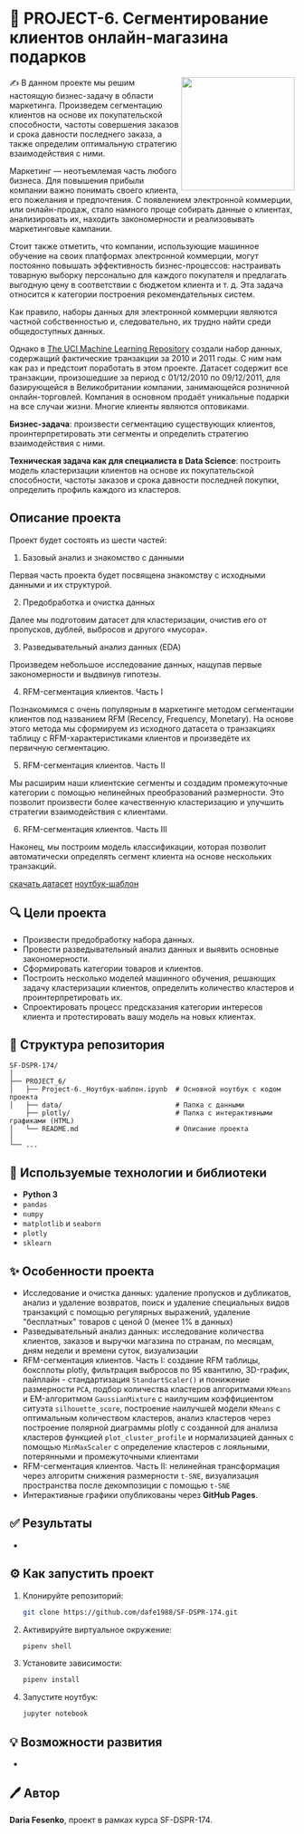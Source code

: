 
# 🚖 PROJECT-6. Сегментирование клиентов онлайн-магазина подарков

<img src="https://lms-cdn.skillfactory.ru/assets/courseware/v1/b6b9dd3e5c2ef40a4685949598212c4a/asset-v1:SkillFactory+DSPR-2.0+14JULY2021+type@asset+block/MATHML_pj6_1_1.png" alt="" width="200" align="right" />

✍ В данном проекте мы решим настоящую бизнес-задачу в области маркетинга. Произведем сегментацию клиентов на основе их покупательской способности, частоты совершения заказов и срока давности последнего заказа, а также определим оптимальную стратегию взаимодействия с ними.

Маркетинг — неотъемлемая часть любого бизнеса. Для повышения прибыли компании важно понимать своего клиента, его пожелания и предпочтения. С появлением электронной коммерции, или онлайн-продаж, стало намного проще собирать данные о клиентах, анализировать их, находить закономерности и реализовывать маркетинговые кампании.

Стоит также отметить, что компании, использующие машинное обучение на своих платформах электронной коммерции, могут постоянно повышать эффективность бизнес-процессов: настраивать товарную выборку персонально для каждого покупателя и предлагать выгодную цену в соответствии с бюджетом клиента и т. д. Эта задача относится к категории построения рекомендательных систем.

Как правило, наборы данных для электронной коммерции являются частной собственностью и, следовательно, их трудно найти среди общедоступных данных.

Однако в [The UCI Machine Learning Repository](http://archive.ics.uci.edu/ml/index.php) создали набор данных, содержащий фактические транзакции за 2010 и 2011 годы. С ним нам как раз и предстоит поработать в этом проекте.
Датасет содержит все транзакции, произошедшие за период с 01/12/2010 по 09/12/2011, для базирующейся в Великобритании компании, занимающейся розничной онлайн-торговлей. Компания в основном продаёт уникальные подарки на все случаи жизни. Многие клиенты являются оптовиками.

**Бизнес-задача**: произвести сегментацию существующих клиентов, проинтерпретировать эти сегменты и определить стратегию взаимодействия с ними.

**Техническая задача как для специалиста в Data Science**: построить модель кластеризации клиентов на основе их покупательской способности, частоты заказов и срока давности последней покупки, определить профиль каждого из кластеров.


## Описание проекта

Проект будет состоять из шести частей:

1. Базовый анализ и знакомство с данными

Первая часть проекта будет посвящена знакомству с исходными данными и их структурой.

2. Предобработка и очистка данных

Далее мы подготовим датасет для кластеризации, очистив его от пропусков, дублей, выбросов и другого «мусора».

3. Разведывательный анализ данных (EDA)

Произведем небольшое исследование данных, нащупав первые закономерности и выдвинув гипотезы.

4. RFM-сегментация клиентов. Часть I

Познакомимся с очень популярным в маркетинге методом сегментации клиентов под названием RFM (Recency, Frequency, Monetary). На основе этого метода мы сформируем из исходного датасета о транзакциях таблицу с RFM-характеристиками клиентов и произведёте их первичную сегментацию.

5. RFM-сегментация клиентов. Часть II

Мы расширим наши клиентские сегменты и создадим промежуточные категории с помощью нелинейных преобразований размерности. Это позволит произвести более качественную кластеризацию и улучшить стратегии взаимодействия с клиентами.

6. RFM-сегментация клиентов. Часть III

Наконец, мы построим модель классификации, которая позволит автоматически определять сегмент клиента на основе нескольких транзакций.

[скачать датасет](https://drive.google.com/file/d/1Axlknf1Rd6T6UFRzWWZA_gBbfN2g9r3v/view?usp=sharing)
[ноутбук-шаблон](https://lms-cdn.skillfactory.ru/assets/courseware/v1/22cd3c7a49c924e9d3243ad9838062e3/asset-v1:SkillFactory+DSPR-2.0+14JULY2021+type@asset+block/Project-6._%D0%9D%D0%BE%D1%83%D1%82%D0%B1%D1%83%D0%BA-%D1%88%D0%B0%D0%B1%D0%BB%D0%BE%D0%BD.ipynb)

## 🔍 Цели проекта

- Произвести предобработку набора данных.
- Провести разведывательный анализ данных и выявить основные закономерности.
- Сформировать категории товаров и клиентов.
- Построить несколько моделей машинного обучения, решающих задачу кластеризации клиентов, определить количество кластеров и проинтерпретировать их.
- Спроектировать процесс предсказания категории интересов клиента и протестировать вашу модель на новых клиентах.


## 📂 Структура репозитория

```
SF-DSPR-174/
│
├── PROJECT_6/
│   ├── Project-6._Ноутбук-шаблон.ipynb  # Основной ноутбук с кодом проекта
│   ├── data/                            # Папка с данными
    ├── plotly/                          # Папка с интерактивными графиками (HTML)
│   └── README.md                        # Описание проекта
│
└── ...
```

## 🧰 Используемые технологии и библиотеки

- **Python 3**
- `pandas`
- `numpy`
- `matplotlib` и `seaborn`
- `plotly`
- `sklearn`

## ✨ Особенности проекта

- Исследование и очистка данных: удаление пропусков и дубликатов, анализ и удаление возвратов, поиск и удаление специальных видов транзакций с помощью регулярных выражений, удаление "бесплатных" товаров с ценой 0 (менее 1% в данных)
- Разведывательный анализ данных: исследование количества клиентов, заказов и выручки магазина по странам, по месяцам, дням недели и времени суток, визуализации
- RFM-сегментация клиентов. Часть I: создание RFM таблицы, боксплоты plotly, фильтрация выбросов по 95 квантилю, 3D-график, пайплайн - стандартизация `StandartScaler()` и понижение размерности `PCA`, подбор количества кластеров алгоритмами `KMeans` и EM-алгоритмом `GaussianMixture` с наилучшим коэффициентом ситуэта `silhouette_score`, построение наилучшей модели `KMeans` с оптимальным количеством кластеров, анализ кластеров через построение полярной диаграммы plotly с созданной для анализа кластеров функцией `plot_cluster_profile` и нормализацией данных с помощью `MinMaxScaler` с определение кластеров с лояльными, потерянными и промежуточными клиентами
- RFM-сегментация клиентов. Часть II: нелинейная трансформация через алгоритм снижения размерности `t-SNE`, визуализация пространства после декомпозиции с помощью `t-SNE`
- Интерактивные графики опубликованы через **GitHub Pages**.


## ✅ Результаты

- 

## ⚙️ Как запустить проект

1. Клонируйте репозиторий:
    ```bash
    git clone https://github.com/dafe1988/SF-DSPR-174.git
    ```

2. Активируйте виртуальное окружение:
    ```bash
    pipenv shell
    ```

3. Установите зависимости:
    ```bash
    pipenv install
    ```

4. Запустите ноутбук:
    ```bash
    jupyter notebook
    ```

## 💡 Возможности развития

- 

## 🖊️ Автор

**Daria Fesenko**, проект в рамках курса SF-DSPR-174.
